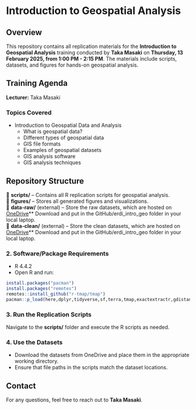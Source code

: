 # **Introduction to Geospatial Analysis**  

## **Overview**  
This repository contains all replication materials for the **Introduction to Geospatial Analysis** training conducted by **Taka Masaki** on **Thursday, 13 February 2025, from 1:00 PM - 2:15 PM**. The materials include scripts, datasets, and figures for hands-on geospatial analysis.  

## **Training Agenda**  

**Lecturer:** Taka Masaki  

### **Topics Covered**  
- Introduction to Geospatial Data and Analysis  
  - What is geospatial data?  
  - Different types of geospatial data  
  - GIS file formats  
  - Examples of geospatial datasets  
  - GIS analysis software  
  - GIS analysis techniques  

## **Repository Structure**  

📂 **scripts/** – Contains all R replication scripts for geospatial analysis.  
📂 **figures/** – Stores all generated figures and visualizations.  
📂 **data-raw/** (external) – Store the raw datasets, which are hosted on [OneDrive](https://asiandevbank-my.sharepoint.com/:f:/g/personal/tmasaki_adb_org/EsnOzJDHHPRLqrMdMM0tlAoBALVpAxowUPD7Sdi_pkk4ig?e=26FebT)**  Download and put in the GitHub/erdi_intro_geo folder in your local laptop.  
📂 **data-clean/** (external) – Store the clean datasets, which are hosted on [OneDrive](https://asiandevbank-my.sharepoint.com/:f:/g/personal/tmasaki_adb_org/EsnOzJDHHPRLqrMdMM0tlAoBALVpAxowUPD7Sdi_pkk4ig?e=26FebT)**  Download and put in the GitHub/erdi_intro_geo folder in your local laptop.  

### **2. Software/Package Requirements**  
- R 4.4.2
- Open R and run:  
```r  
install.packages("pacman")
install.packages("remotes")
remotes::install_github("r-tmap/tmap")
pacman::p_load(here,dplyr,tidyverse,sf,terra,tmap,exactextractr,gdistance) 
```

### **3. Run the Replication Scripts**  
Navigate to the **scripts/** folder and execute the R scripts as needed.  

### **4. Use the Datasets**  
- Download the datasets from OneDrive and place them in the appropriate working directory.  
- Ensure that file paths in the scripts match the dataset locations.  

## **Contact**  
For any questions, feel free to reach out to **Taka Masaki**.  
